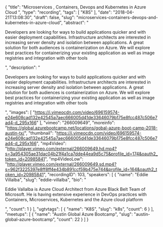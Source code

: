 {
  "title": "Microservices , Containers, Devops and Kubernetes in Azure Cloud ",
  "type": "recording",
  "tags": [
    "K8S"
  ],
  "date": "2018-04-21T13:08:30",
  "draft": false,
  "slug": "microservices-containers-devops-and-kubernetes-in-azure-cloud",
  "abstract": "<p>Developers are looking for ways to build applications quicker and with easier      deployment capabilities. Infrastructure architects are interested in increasing    server density and isolation between applications. A great solution for both  audiences is containerization on Azure. We will explore best practices for containerizing your existing application as well as image registries and integration with other tools </p>",
  "description": "<p>Developers are looking for ways to build applications quicker and with easier      deployment capabilities. Infrastructure architects are interested in increasing    server density and isolation between applications. A great solution for both  audiences is containerization on Azure. We will explore best practices for containerizing your existing application as well as image registries and integration with other tools </p>",
  "images": [
    "https://i.vimeocdn.com/video/696159574-e24e608cad132e42545a7aec666005d41de33646079b175e8fcc487c506e7ad4-d_295x166"
  ],
  "vimeo": "266009649",
  "moreinfo": "https://global.azurebootcamp.net/locations/gobal-azure-boot-camp-2018-austin-tx/",
  "thumbnail": "https://i.vimeocdn.com/video/696159574-e24e608cad132e42545a7aec666005d41de33646079b175e8fcc487c506e7ad4-d_295x166",
  "mp4Video": "http://player.vimeo.com/external/266009649.hd.mp4?s=3a954305ae31dac04b21f4a1ca7dde44ea9d5c75&profile_id=174&oauth2_token_id=20985841",
  "mp4VideoLow": "http://player.vimeo.com/external/266009649.sd.mp4?s=962f3225397e8ff8ff4e434b891ccf59b475e744&profile_id=164&oauth2_token_id=20985841",
  "recordingID": 103,
  "speakers": [
    {
      "name": "Eddie Villalba",
      "slug": "eddie-villalba",
      "bio": "<p>Eddie Vallalba is Azure Cloud Architect from Azure Black Belt Team of Microsoft. He is having extensive experience in DevOps practices with Containers, Microservices, Kubernetes and the Azure cloud platform</p>",
      "count": 1
    }
  ],
  "ugtvtags": [
    {
      "name": "K8S",
      "slug": "k8s",
      "count": 6
    }
  ],
  "meetups": [
    {
      "name": "Austin Global Azure Bootcamp",
      "slug": "austin-global-azure-bootcamp",
      "count": 22
    }
  ]
}